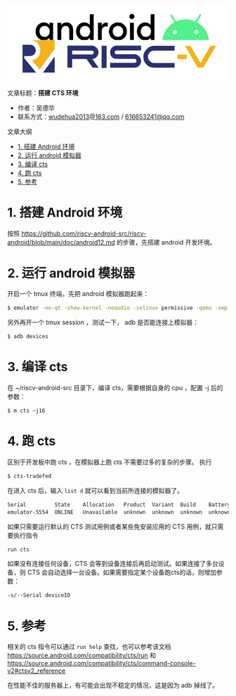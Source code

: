 ![](./diagrams/android-riscv.png)

文章标题：**搭建 CTS 环境**

- 作者：吴德华
- 联系方式：<wudehua2013@163.com> / <616653241@qq.com>

文章大纲
<!-- TOC -->

- [1. 搭建 Android 环境](#1-搭建-android-环境)
- [2. 运行 android 模拟器](#2-运行-android-模拟器)
- [3. 编译 cts](#3-编译-cts)
- [4. 跑 cts](#4-跑-cts)
- [5. 参考](#5-参考)

<!-- /TOC -->

# 1. 搭建 Android 环境
按照 <https://github.com/riscv-android-src/riscv-android/blob/main/doc/android12.md> 的步骤，先搭建 android 开发环境。

# 2. 运行 android 模拟器
开启一个 tmux 终端，先把 android 模拟器跑起来：

```bash
$ emulator -no-qt -show-kernel -noaudio -selinux permissive -qemu -smp 1 -m 3584M -bios kernel/prebuilts/5.10/riscv64/fw_jump.bin
```
另外再开一个 tmux session ，测试一下， adb 是否能连接上模拟器：

```bash
$ adb devices
```

# 3. 编译 cts
在 ~/riscv-android-src 目录下，编译 cts，需要根据自身的 cpu ，配置 -j 后的参数：

```bash
$ m cts –j16
```

# 4. 跑 cts
区别于开发板中跑 cts ，在模拟器上跑 cts 不需要过多的复杂的步骤。
执行

```bash
$ cts-tradefed
```
在进入 cts 后，输入 `list d` 就可以看到当前所连接的模拟器了。

```bash
Serial         State    Allocation   Product  Variant  Build    Battery
emulator-5554  ONLINE   Unavailable  unknown  unknown  unknown  unknown
```
如果只需要运行默认的 CTS 测试用例或者某些免安装应用的 CTS 用例，就只需要执行指令

```bash
run cts
```
如果没有连接任何设备，CTS 会等到设备连接后再启动测试。如果连接了多台设备，则 CTS 会自动选择一台设备。如果需要指定某个设备跑cts的话，则增加参数： 

```bash
-s/--Serial deviceID
```

# 5. 参考

相关的 cts 指令可以通过 `run help` 查找，也可以参考该文档 <https://source.android.com/compatibility/cts/run> 和 <https://source.android.com/compatibility/cts/command-console-v2#ctsv2_reference>

在性能不佳的服务器上，有可能会出现不稳定的情况，这是因为 adb 掉线了。

